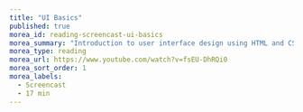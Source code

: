 ```yaml
---
title: "UI Basics"
published: true
morea_id: reading-screencast-ui-basics
morea_summary: "Introduction to user interface design using HTML and CSS and supporting tools."
morea_type: reading
morea_url: https://www.youtube.com/watch?v=fsEU-DhRQi0
morea_sort_order: 1
morea_labels:
  - Screencast
  - 17 min
---
```


